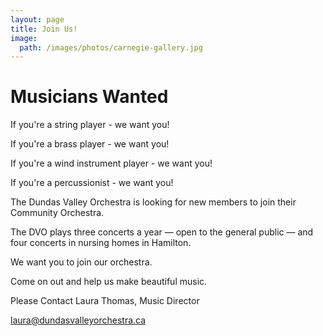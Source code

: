 ```yaml
---
layout: page
title: Join Us!
image:
  path: /images/photos/carnegie-gallery.jpg
---
```


# Musicians Wanted

If you're a string player - we want you!

If you're a brass player - we want you!

If you're a wind instrument player - we want you!

If you're a percussionist - we want you!

The Dundas Valley Orchestra is looking for new members to join their Community Orchestra.

The DVO plays three concerts a year — open to the general public — and four concerts in nursing homes in Hamilton.

We want you to join our orchestra.

Come on out and help us make beautiful music.

Please Contact Laura Thomas, Music Director

[laura@dundasvalleyorchestra.ca](mailto:laura@dundasvalleyorchestra.ca)
